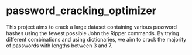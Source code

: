 # password_cracking_optimizer
This project aims to crack a large dataset containing various password hashes using the fewest possible John the Ripper commands. By trying different combinations and using dictionaries, we aim to crack the majority of passwords with lengths between 3 and 7.
